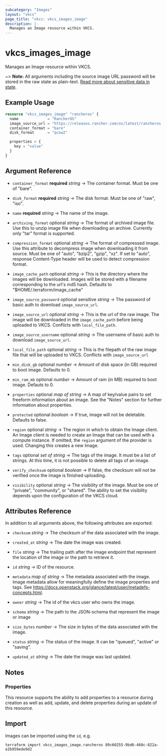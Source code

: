 ```yaml
---
subcategory: "Images"
layout: "vkcs"
page_title: "vkcs: vkcs_images_image"
description: |-
  Manages an Image resource within VKCS.
---
```


# vkcs_images_image

Manages an Image resource within VKCS.

~> **Note:** All arguments including the source image URL password will be stored in the raw state as plain-text. [Read more about sensitive data in state](https://www.terraform.io/docs/language/state/sensitive-data.html).

## Example Usage

```terraform
resource "vkcs_images_image" "rancheros" {
  name             = "RancherOS"
  image_source_url = "https://releases.rancher.com/os/latest/rancheros-openstack.img"
  container_format = "bare"
  disk_format      = "qcow2"

  properties = {
    key = "value"
  }
}
```
## Argument Reference
- `container_format` **required** *string* &rarr;  The container format. Must be one of "bare".

- `disk_format` **required** *string* &rarr;  The disk format. Must be one of "raw", "iso".

- `name` **required** *string* &rarr;  The name of the image.

- `archiving_format` optional *string* &rarr;  The format of archived image file. Use this to unzip image file when downloading an archive. Currently only "tar" format is supported.

- `compression_format` optional *string* &rarr;  The format of compressed image. Use this attribute to decompress image when downloading it from source. Must be one of "auto", "bzip2", "gzip", "xz". If set to "auto", response Content-Type header will be used to detect compression format.

- `image_cache_path` optional *string* &rarr;  This is the directory where the images will be downloaded. Images will be stored with a filename corresponding to the url's md5 hash. Defaults to "$HOME/.terraform/image_cache"

- `image_source_password` optional sensitive *string* &rarr;  The password of basic auth to download `image_source_url`.

- `image_source_url` optional *string* &rarr;  This is the url of the raw image. The image will be downloaded in the `image_cache_path` before being uploaded to VKCS. Conflicts with `local_file_path`.

- `image_source_username` optional *string* &rarr;  The username of basic auth to download `image_source_url`.

- `local_file_path` optional *string* &rarr;  This is the filepath of the raw image file that will be uploaded to VKCS. Conflicts with `image_source_url`

- `min_disk_gb` optional *number* &rarr;  Amount of disk space (in GB) required to boot image. Defaults to 0.

- `min_ram_mb` optional *number* &rarr;  Amount of ram (in MB) required to boot image. Defauts to 0.

- `properties` optional *map of* *string* &rarr;  A map of key/value pairs to set freeform information about an image. See the "Notes" section for further information about properties.

- `protected` optional *boolean* &rarr;  If true, image will not be deletable. Defaults to false.

- `region` optional *string* &rarr;  The region in which to obtain the Image client. An Image client is needed to create an Image that can be used with a compute instance. If omitted, the `region` argument of the provider is used. Changing this creates a new Image.

- `tags` optional *set of* *string* &rarr;  The tags of the image. It must be a list of strings. At this time, it is not possible to delete all tags of an image.

- `verify_checksum` optional *boolean* &rarr;  If false, the checksum will not be verified once the image is finished uploading.

- `visibility` optional *string* &rarr;  The visibility of the image. Must be one of "private", "community", or "shared". The ability to set the visibility depends upon the configuration of the VKCS cloud.


## Attributes Reference
In addition to all arguments above, the following attributes are exported:
- `checksum` *string* &rarr;  The checksum of the data associated with the image.

- `created_at` *string* &rarr;  The date the image was created.

- `file` *string* &rarr;  The trailing path after the image endpoint that represent the location of the image or the path to retrieve it.

- `id` *string* &rarr;  ID of the resource.

- `metadata` *map of* *string* &rarr;  The metadata associated with the image. Image metadata allow for meaningfully define the image properties and tags. See https://docs.openstack.org/glance/latest/user/metadefs-concepts.html.

- `owner` *string* &rarr;  The id of the vkcs user who owns the image.

- `schema` *string* &rarr;  The path to the JSON-schema that represent the image or image

- `size_bytes` *number* &rarr;  The size in bytes of the data associated with the image.

- `status` *string* &rarr;  The status of the image. It can be "queued", "active" or "saving".

- `updated_at` *string* &rarr;  The date the image was last updated.



## Notes
### Properties

This resource supports the ability to add properties to a resource during creation as well as add, update, and delete properties during an update of this resource.

## Import

Images can be imported using the `id`, e.g.

```shell
terraform import vkcs_images_image.rancheros 89c60255-9bd6-460c-822a-e2b959ede9d2
```
